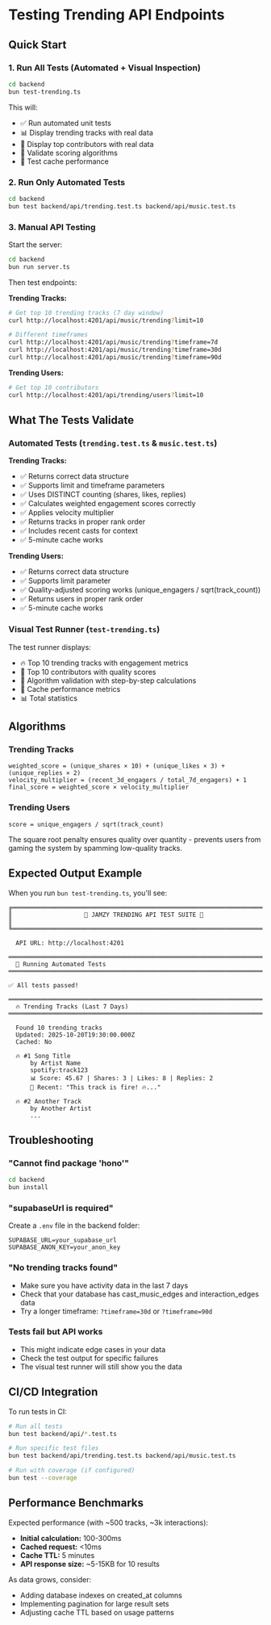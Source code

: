 # Testing Trending API Endpoints

## Quick Start

### 1. Run All Tests (Automated + Visual Inspection)

```bash
cd backend
bun test-trending.ts
```

This will:
- ✅ Run automated unit tests
- 📊 Display trending tracks with real data
- 👥 Display top contributors with real data
- 🧮 Validate scoring algorithms
- 💾 Test cache performance

### 2. Run Only Automated Tests

```bash
cd backend
bun test backend/api/trending.test.ts backend/api/music.test.ts
```

### 3. Manual API Testing

Start the server:
```bash
cd backend
bun run server.ts
```

Then test endpoints:

**Trending Tracks:**
```bash
# Get top 10 trending tracks (7 day window)
curl http://localhost:4201/api/music/trending?limit=10

# Different timeframes
curl http://localhost:4201/api/music/trending?timeframe=7d
curl http://localhost:4201/api/music/trending?timeframe=30d
curl http://localhost:4201/api/music/trending?timeframe=90d
```

**Trending Users:**
```bash
# Get top 10 contributors
curl http://localhost:4201/api/trending/users?limit=10
```

## What The Tests Validate

### Automated Tests (`trending.test.ts` & `music.test.ts`)

**Trending Tracks:**
- ✅ Returns correct data structure
- ✅ Supports limit and timeframe parameters
- ✅ Uses DISTINCT counting (shares, likes, replies)
- ✅ Calculates weighted engagement scores correctly
- ✅ Applies velocity multiplier
- ✅ Returns tracks in proper rank order
- ✅ Includes recent casts for context
- ✅ 5-minute cache works

**Trending Users:**
- ✅ Returns correct data structure
- ✅ Supports limit parameter
- ✅ Quality-adjusted scoring works (unique_engagers / sqrt(track_count))
- ✅ Returns users in proper rank order
- ✅ 5-minute cache works

### Visual Test Runner (`test-trending.ts`)

The test runner displays:
- 🔥 Top 10 trending tracks with engagement metrics
- 👥 Top 10 contributors with quality scores
- 🧮 Algorithm validation with step-by-step calculations
- 💾 Cache performance metrics
- 📊 Total statistics

## Algorithms

### Trending Tracks
```
weighted_score = (unique_shares × 10) + (unique_likes × 3) + (unique_replies × 2)
velocity_multiplier = (recent_3d_engagers / total_7d_engagers) + 1
final_score = weighted_score × velocity_multiplier
```

### Trending Users
```
score = unique_engagers / sqrt(track_count)
```

The square root penalty ensures quality over quantity - prevents users from gaming the system by spamming low-quality tracks.

## Expected Output Example

When you run `bun test-trending.ts`, you'll see:

```
╔════════════════════════════════════════════════════════════════════════════╗
║                    🎵 JAMZY TRENDING API TEST SUITE 🎵                     ║
╚════════════════════════════════════════════════════════════════════════════╝

  API URL: http://localhost:4201

═══════════════════════════════════════════════════════════════════════════
  🧪 Running Automated Tests
═══════════════════════════════════════════════════════════════════════════

✅ All tests passed!

═══════════════════════════════════════════════════════════════════════════
  🔥 Trending Tracks (Last 7 Days)
═══════════════════════════════════════════════════════════════════════════

  Found 10 trending tracks
  Updated: 2025-10-20T19:30:00.000Z
  Cached: No

  🔥 #1 Song Title
      by Artist Name
      spotify:track123
      📊 Score: 45.67 | Shares: 3 | Likes: 8 | Replies: 2
      💬 Recent: "This track is fire! 🔥..."

  🔥 #2 Another Track
      by Another Artist
      ...
```

## Troubleshooting

### "Cannot find package 'hono'"
```bash
cd backend
bun install
```

### "supabaseUrl is required"
Create a `.env` file in the backend folder:
```env
SUPABASE_URL=your_supabase_url
SUPABASE_ANON_KEY=your_anon_key
```

### "No trending tracks found"
- Make sure you have activity data in the last 7 days
- Check that your database has cast_music_edges and interaction_edges data
- Try a longer timeframe: `?timeframe=30d` or `?timeframe=90d`

### Tests fail but API works
- This might indicate edge cases in your data
- Check the test output for specific failures
- The visual test runner will still show you the data

## CI/CD Integration

To run tests in CI:

```bash
# Run all tests
bun test backend/api/*.test.ts

# Run specific test files
bun test backend/api/trending.test.ts backend/api/music.test.ts

# Run with coverage (if configured)
bun test --coverage
```

## Performance Benchmarks

Expected performance (with ~500 tracks, ~3k interactions):

- **Initial calculation:** 100-300ms
- **Cached request:** <10ms
- **Cache TTL:** 5 minutes
- **API response size:** ~5-15KB for 10 results

As data grows, consider:
- Adding database indexes on created_at columns
- Implementing pagination for large result sets
- Adjusting cache TTL based on usage patterns
